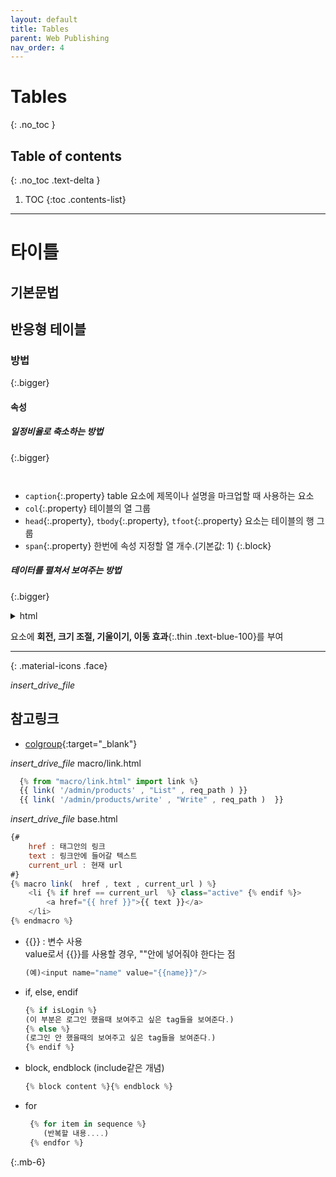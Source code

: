 ```yaml
---
layout: default
title: Tables
parent: Web Publishing
nav_order: 4
---
```


# Tables
{: .no_toc }

## Table of contents
{: .no_toc .text-delta }

1. TOC
{:toc .contents-list}

---

# 타이틀

## 기본문법
## 반응형 테이블
### 방법
{:.bigger}
#### 속성
##### 일정비율로 축소하는 방법
{:.bigger}

```html

```
```css

```

* `caption`{:.property} table 요소에 제목이나 설명을 마크업할 때 사용하는 요소
* `col`{:.property} 테이블의 열 그룹
* `head`{:.property}, `tbody`{:.property}, `tfoot`{:.property} 요소는 테이블의 행 그룹
* `span`{:.property} 한번에 속성 지정할 열 개수.(기본값: 1) 
{:.block}


##### 테이터를 펼쳐서 보여주는 방법
{:.bigger}


<details markdown="1">
<summary>html</summary>
내용
</details>

요소에 **회전, 크기 조절, 기울이기, 이동 효과**{:.thin .text-blue-100}를 부여

---

{: .material-icons .face} 

<i class="material-icons">insert_drive_file</i>


## 참고링크
- [colgroup](https://developer.mozilla.org/ko/docs/Web/HTML/Element/colgroup){:target="_blank"}



<i class="material-icons">insert_drive_file</i> macro/link.html 

```js
  {% from "macro/link.html" import link %}
  {{ link( '/admin/products' , "List" , req_path ) }}
  {{ link( '/admin/products/write' , "Write" , req_path )  }}
```

<i class="material-icons">insert_drive_file</i> base.html

```js
{# 
    href : 태그안의 링크
    text : 링크안에 들어갈 텍스트
    current_url : 현재 url
#}
{% macro link(  href , text , current_url ) %}
    <li {% if href == current_url  %} class="active" {% endif %}>
        <a href="{{ href }}">{{ text }}</a>
    </li>
{% endmacro %}
```

- {{}} : 변수 사용 <br>
  value로서 {{}}를 사용할 경우, ""안에 넣어줘야 한다는 점 <br>

  ```js
  (예)<input name="name" value="{{name}}"/>
  ```

- if, else, endif

  ```js
  {% if isLogin %}
  (이 부분은 로그인 했을때 보여주고 싶은 tag들을 보여준다.)
  {% else %}
  (로그인 안 했을때의 보여주고 싶은 tag들을 보여준다.)
  {% endif %}
  ```

- block, endblock (include같은 개념)

  ```js
  {% block content %}{% endblock %}
  ```

- for

  ```js
   {% for item in sequence %}     
      (반복할 내용....)
   {% endfor %}
  ```

{:.mb-6}

